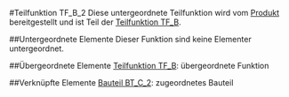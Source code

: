 #Teilfunktion TF_B_2
Diese untergeordnete Teilfunktion wird vom [Produkt](Produkt.md) bereitgestellt und ist Teil der [Teilfunktion TF_B](TF_B.md).

##Untergeordnete Elemente
Dieser Funktion sind keine Elementer untergeordnet.

##Übergeordnete Elemente
[Teilfunktion TF_B](TF_B.md): übergeordnete Funktion

##Verknüpfte Elemente
[Bauteil BT_C_2](BT_C_2.md): zugeordnetes Bauteil
